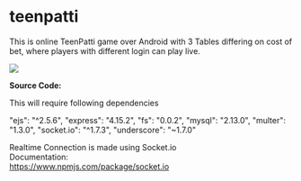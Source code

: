 # teenpatti
This is online TeenPatti game over Android with 3 Tables differing on cost of bet, where players with different login can play live.

<img src="http://appswale.com/teenpatti.jpeg">

<b>Source Code:</b>

This will require following dependencies

"ejs": "^2.5.6",
"express": "4.15.2",
"fs": "0.0.2",
"mysql": "2.13.0",
"multer": "1.3.0",
"socket.io": "^1.7.3",
"underscore": "~1.7.0"

Realtime Connection is made using Socket.io</br>
Documentation:</br>
<a href="https://www.npmjs.com/package/socket.io">https://www.npmjs.com/package/socket.io</a>
